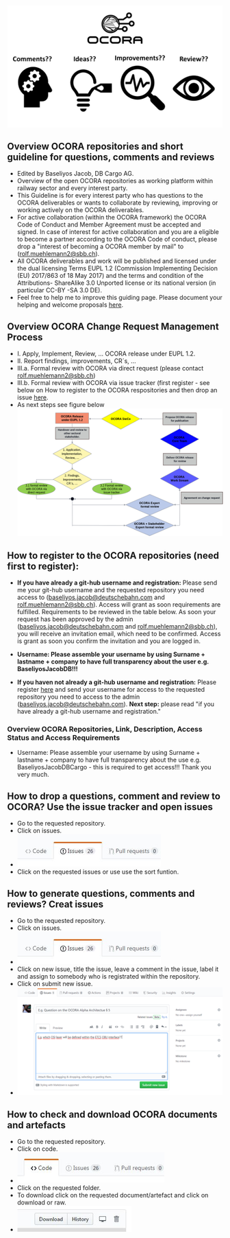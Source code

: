 ![](https://github.com/BaseliyosJacob/General-Management/blob/master/Guideline/OCORA%20Questions.jpg)
## Overview OCORA repositories and short guideline for questions, comments and reviews
* Edited by Baseliyos Jacob, DB Cargo AG.
* Overview of the open OCORA repositories as working platform within railway sector and every interest party. 
* This Guideline is for every interest party who has questions to the OCORA deliverables or wants to collaborate by reviewing, improving or working actively on the OCORA deliverables.
* For active collaboration (within the OCORA framework) the OCORA Code of Conduct and Member Agreement must be accepted and signed.  In case of interest for active collaboration and you are a eligible to become a partner according to the OCORA Code of conduct, please drop a "interest of becoming a OCORA member by mail" to (rolf.muehlemann2@sbb.ch).
* All OCORA deliverables and work will be published and licensed under the dual licensing Terms EUPL 1.2 (Commission Implementing Decision (EU) 2017/863 of 18 May 2017) and the terms and condition of the Attributions- ShareAlike 3.0 Unported license or its national version (in particular CC-BY -SA 3.0 DE).
* Feel free to help me to improve this guiding page. Please document your helping and welcome proposals [here](https://github.com/BaseliyosJacob/General-Management/issues/1).

## Overview OCORA Change Request Management Process
* I. Apply, Implement, Review, ... OCORA release under EUPL 1.2. 
* II. Report findings, improvements, CR´s, ... 
* III.a. Formal review with OCORA via direct request (please contact rolf.muehlemann2@sbb.ch)
* III.b. Formal review with OCORA via issue tracker (first register - see below on How to register to the OCORA respositories and then drop an issue [here](https://github.com/BaseliyosJacob/General-Management/issues/1).
* As next steps see figure below
![](https://github.com/BaseliyosJacob/General-Management/blob/master/Guideline/OCORA_CRMP_1.png)

## How to register to the OCORA repositories (need first to register):
* **If you have already a git-hub username and registration:**
Please send me your git-hub username and the requested repository you need access to (baseliyos.jacob@deutschebahn.com and rolf.muehlemann2@sbb.ch). Access will grant as soon requirements are fulfilled.
Requirements to be reviewed in the table below.
As soon your request has been approved by the admin (baseliyos.jacob@deutschebahn.com and rolf.muehlemann2@sbb.ch), you will receive an invitation email, which need to be confirmed. Access is grant as soon you confirm the invitation and you are logged in.
* **Username: Please assemble your username by using Surname + lastname + company to have full transparency about the user e.g. BaseliyosJacobDB!!!**

* **If you haven not already a git-hub username and registration:**
Please register [here](https://github.com) and send your username for access to the requested repository you need to access to the admin (baseliyos.jacob@deutschebahn.com). **Next step:** please read "if you have already a git-hub username and registration."

### Overview OCORA Repositories, Link, Description, Access Status and Access Requirements
* Username: Please assemble your username by using Surname + lastname + company to have full transparency about the use e.g. BaseliyosJacobDBCargo - this is required to get access!!! Thank you very much.

## How to drop a questions, comment and review to OCORA? Use the issue tracker and open issues
* Go to the requested repository.
* Click on issues.
* ![](https://github.com/BaseliyosJacob/General-Management/blob/master/Guideline/Issues.JPG)
* Click on the requested issues or use use the sort funtion.

## How to generate questions, comments and reviews? Creat issues
* Go to the requested repository.
* Click on issues.
* ![](https://github.com/BaseliyosJacob/General-Management/blob/master/Guideline/Issues.JPG)
* Click on new issue, title the issue, leave a comment in the issue, label it and assign to somebody who is registrated within the repository.
* Click on submit new issue.
* ![](https://github.com/BaseliyosJacob/General-Management/blob/master/Guideline/Issuetracker.png)

## How to check and download OCORA documents and artefacts
* Go to the requested repository.
* Click on code.
* ![](https://github.com/BaseliyosJacob/General-Management/blob/master/Guideline/code.JPG)
* Click on the requested folder.
* To download click on the requested document/artefact and click on download or raw.
* ![](https://github.com/BaseliyosJacob/General-Management/blob/master/Guideline/Download.JPG)


